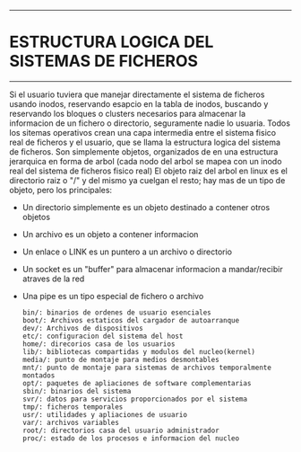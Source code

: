 
 ----------------------------------------------------------------------------------
 # ESTRUCTURA LOGICA DEL SISTEMAS DE FICHEROS
 -----------------------------------------------------------------------------------

Si el usuario tuviera que manejar directamente el sistema de ficheros usando inodos, reservando esapcio en la tabla de inodos, buscando y reservando los bloques o clusters necesarios para almacenar la informacion de un fichero o directorio, seguramente nadie lo usuaria. 
Todos los sitemas operativos crean una capa intermedia entre el sistema fisico real de ficheros y el usuario, que se llama la estructura logica del sistema de ficheros. 
Son simplemente objetos, organizados de en una estructura jerarquica en forma de arbol (cada nodo del arbol se mapea con un inodo real del sistema de ficheros fisico real)
El objeto raiz del arbol en linux es el directorio raiz o "/" y del mismo ya cuelgan el resto; hay mas de un tipo de objeto, pero los principales:

  - Un directorio simplemente es un objeto destinado a contener otros objetos
  - Un archivo es un objeto a contener informacion
  - Un enlace o LINK es un puntero a un archivo o directorio
  - Un socket es un "buffer" para almacenar informacion a mandar/recibir atraves de la red
  - Una pipe es un tipo especial de fichero o archivo

        bin/: binarios de ordenes de usuario esenciales
        boot/: Archivos estaticos del cargador de autoarranque
        dev/: Archivos de dispositivos
        etc/: configuracion del sistema del host
        home/: direcorios casa de los usuarios
        lib/: bibliotecas compartidas y modulos del nucleo(kernel)
        media/: punto de montaje para medios desmontables
        mnt/: punto de montaje para sistemas de archivos temporalmente montados
        opt/: paquetes de apliaciones de software complementarias
        sbin/: binarios del sistema
        svr/: datos para servicios proporcionados por el sistema
        tmp/: ficheros temporales
        usr/: utilidades y apliaciones de usuario
        var/: archivos variables
        root/: directorios casa del usuario administrador
        proc/: estado de los procesos e informacion del nucleo
